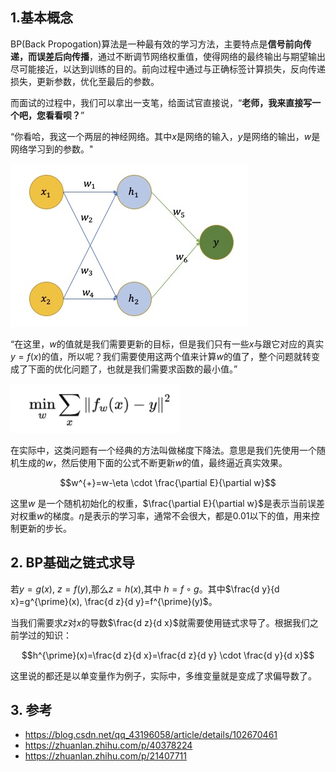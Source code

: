 
## 1.基本概念

BP(Back Propogation)算法是一种最有效的学习方法，主要特点是**信号前向传递，而误差后向传播**，通过不断调节网络权重值，使得网络的最终输出与期望输出尽可能接近，以达到训练的目的。前向过程中通过与正确标签计算损失，反向传递损失，更新参数，优化至最后的参数。

而面试的过程中，我们可以拿出一支笔，给面试官直接说，“**老师，我来直接写一个吧，您看看呗？**”



“你看哈，我这一个两层的神经网络。其中$x$是网络的输入，$y$是网络的输出，$w$是网络学习到的参数。"

![](1.png)


“在这里，$w$的值就是我们需要更新的目标，但是我们只有一些$x$与跟它对应的真实$y=f(x)$的值，所以呢？我们需要使用这两个值来计算$w$的值了，整个问题就转变成了下面的优化问题了，也就是我们需要求函数的最小值。”

![image](2.png)


在实际中，这类问题有一个经典的方法叫做梯度下降法。意思是我们先使用一个随机生成的$w$，然后使用下面的公式不断更新$w$的值，最终逼近真实效果。

$$w^{+}=w-\eta \cdot \frac{\partial E}{\partial w}$$

这里$w$ 是一个随机初始化的权重，$\frac{\partial E}{\partial w}$是表示当前误差对权重$w$的梯度。$\eta$是表示的学习率，通常不会很大，都是0.01以下的值，用来控制更新的步长。



## 2. BP基础之链式求导

若$y=g(x)$, $z=f(y)$,那么$z=h(x)$,其中 $h=f \circ g$。其中$\frac{d y}{d x}=g^{\prime}(x), \frac{d z}{d y}=f^{\prime}(y)$。

当我们需要求$z$对$x$的导数$\frac{d z}{d x}$就需要使用链式求导了。根据我们之前学过的知识：

$$h^{\prime}(x)=\frac{d z}{d x}=\frac{d z}{d y} \cdot \frac{d y}{d x}$$

这里说的都还是以单变量作为例子，实际中，多维变量就是变成了求偏导数了。

## 3. 参考
- https://blog.csdn.net/qq_43196058/article/details/102670461
- https://zhuanlan.zhihu.com/p/40378224
- https://zhuanlan.zhihu.com/p/21407711
